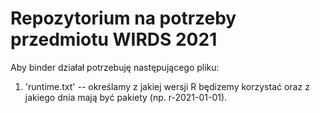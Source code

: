 # Repozytorium na potrzeby przedmiotu WIRDS 2021

Aby binder działał potrzebuję następującego pliku:

1. 'runtime.txt' -- określamy z jakiej wersji R będizemy korzystać oraz z jakiego dnia mają być pakiety (np. r-2021-01-01).
